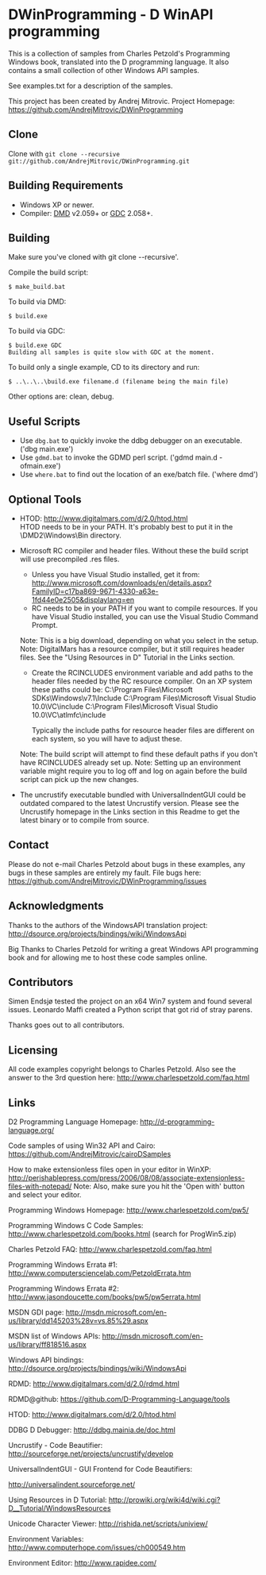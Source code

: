 # DWinProgramming - D WinAPI programming
This is a collection of samples from Charles Petzold's Programming Windows book, 
translated into the D programming language. It also contains a small collection 
of other Windows API samples.

See examples.txt for a description of the samples.

This project has been created by Andrej Mitrovic.
Project Homepage: https://github.com/AndrejMitrovic/DWinProgramming

## Clone
Clone with `git clone --recursive git://github.com/AndrejMitrovic/DWinProgramming.git`

## Building Requirements
- Windows XP or newer.
- Compiler: [DMD] v2.059+ or [GDC] 2.058+.

[DMD]: http://www.digitalmars.com/d/download.html
[GDC]: https://bitbucket.org/goshawk/gdc/downloads
    
## Building
Make sure you've cloned with git clone --recursive'.

Compile the build script:

    $ make_build.bat

To build via DMD:

    $ build.exe
    
To build via GDC:

    $ build.exe GDC
    Building all samples is quite slow with GDC at the moment.

To build only a single example, CD to its directory and run:

    $ ..\..\..\build.exe filename.d (filename being the main file)

Other options are: clean, debug.

## Useful Scripts
- Use `dbg.bat` to quickly invoke the ddbg debugger on an executable. ('dbg main.exe')
- Use `gdmd.bat` to invoke the GDMD perl script. ('gdmd main.d -ofmain.exe')
- Use `where.bat` to find out the location of an exe/batch file. ('where dmd')

## Optional Tools
- HTOD: http://www.digitalmars.com/d/2.0/htod.html    
    HTOD needs to be in your PATH. It's probably best to put it in the \DMD2\Windows\Bin 
    directory.

- Microsoft RC compiler and header files. Without these the build script will use 
  precompiled .res files.
    - Unless you have Visual Studio installed, get it from:        
    http://www.microsoft.com/downloads/en/details.aspx?FamilyID=c17ba869-9671-4330-a63e-1fd44e0e2505&displaylang=en
    - RC needs to be in your PATH if you want to compile resources. If you have Visual Studio installed, you can use the Visual Studio Command Prompt.
    
    Note: This is a big download, depending on what you select in the setup.
    Note: DigitalMars has a resource compiler, but it still requires header files. 
          See the "Using Resources in D" Tutorial in the Links section.

    - Create the RCINCLUDES environment variable and add paths to the header files needed
      by the RC resource compiler. 
      On an XP system these paths could be:
        C:\Program Files\Microsoft SDKs\Windows\v7.1\Include
        C:\Program Files\Microsoft Visual Studio 10.0\VC\include
        C:\Program Files\Microsoft Visual Studio 10.0\VC\atlmfc\include
        
      Typically the include paths for resource header files are different on each system, 
      so you will have to adjust these.    
          
    Note: The build script will attempt to find these default paths if you don't have 
          RCINCLUDES already set up.
    Note: Setting up an environment variable might require you to log off and log on
          again before the build script can pick up the new changes.

- The uncrustify executable bundled with UniversalIndentGUI could be outdated compared to
  the latest Uncrustify version.
  Please see the Uncrustify homepage in the Links section in this Readme to get the
  latest binary or to compile from source.

## Contact
Please do not e-mail Charles Petzold about bugs in these examples,
any bugs in these samples are entirely my fault.
File bugs here: https://github.com/AndrejMitrovic/DWinProgramming/issues

## Acknowledgments
Thanks to the authors of the WindowsAPI translation project: 
http://dsource.org/projects/bindings/wiki/WindowsApi

Big Thanks to Charles Petzold for writing a great Windows API programming book and 
for allowing me to host these code samples online.

## Contributors
Simen Endsjø tested the project on an x64 Win7 system and found several issues.
Leonardo Maffi created a Python script that got rid of stray parens.

Thanks goes out to all contributors.

## Licensing
All code examples copyright belongs to Charles Petzold.
Also see the answer to the 3rd question here:
http://www.charlespetzold.com/faq.html

## Links
D2 Programming Language Homepage: http://d-programming-language.org/

Code samples of using Win32 API and Cairo: https://github.com/AndrejMitrovic/cairoDSamples

How to make extensionless files open in your editor in WinXP: http://perishablepress.com/press/2006/08/08/associate-extensionless-files-with-notepad/
    Note: Also, make sure you hit the 'Open with' button and select your editor.

Programming Windows Homepage: http://www.charlespetzold.com/pw5/

Programming Windows C Code Samples: http://www.charlespetzold.com/books.html 
(search for ProgWin5.zip)

Charles Petzold FAQ: http://www.charlespetzold.com/faq.html

Programming Windows Errata #1: http://www.computersciencelab.com/PetzoldErrata.htm

Programming Windows Errata #2: http://www.jasondoucette.com/books/pw5/pw5errata.html

MSDN GDI page: http://msdn.microsoft.com/en-us/library/dd145203%28v=vs.85%29.aspx

MSDN list of Windows APIs: http://msdn.microsoft.com/en-us/library/ff818516.aspx

Windows API bindings: http://dsource.org/projects/bindings/wiki/WindowsApi

RDMD: http://www.digitalmars.com/d/2.0/rdmd.html

RDMD@github: https://github.com/D-Programming-Language/tools

HTOD: http://www.digitalmars.com/d/2.0/htod.html

DDBG D Debugger: http://ddbg.mainia.de/doc.html

Uncrustify - Code Beautifier: http://sourceforge.net/projects/uncrustify/develop

UniversalIndentGUI - GUI Frontend for Code Beautifiers: 

http://universalindent.sourceforge.net/

Using Resources in D Tutorial: http://prowiki.org/wiki4d/wiki.cgi?D__Tutorial/WindowsResources

Unicode Character Viewer: http://rishida.net/scripts/uniview/

Environment Variables: http://www.computerhope.com/issues/ch000549.htm

Environment Editor: http://www.rapidee.com/
